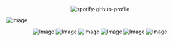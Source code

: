 <p align="center"
  
![spotify-github-profile](https://spotify-github-profile.kittinanx.com/api/view?uid=31obthbw4zmiii4ky3is2evtaqme&cover_image=true&theme=natemoo-re&show_offline=false&background_color=ffffff&interchange=true&bar_color=6d79ff&bar_color_cover=false)

![Image](https://github.com/user-attachments/assets/88c37e1c-37fe-449f-a162-51b1392041f9)

<p align="center"
  
  ![Image](https://github.com/user-attachments/assets/88e9bb97-3198-4043-88cc-b3bd157f5de5) ![Image](https://github.com/user-attachments/assets/248c4485-9627-41a7-b0d2-94acff8f07ba)
![Image](https://github.com/user-attachments/assets/1dc333e6-7cda-4314-a02c-622128624de2) ![Image](https://github.com/user-attachments/assets/055fb1b1-eb45-467c-8479-46c5be874846)
![Image](https://github.com/user-attachments/assets/c196ffb4-a665-4c5e-a4dd-adeec83312dd) ![Image](https://github.com/user-attachments/assets/37e98c5b-efcf-44fe-9828-d813802ded88)


